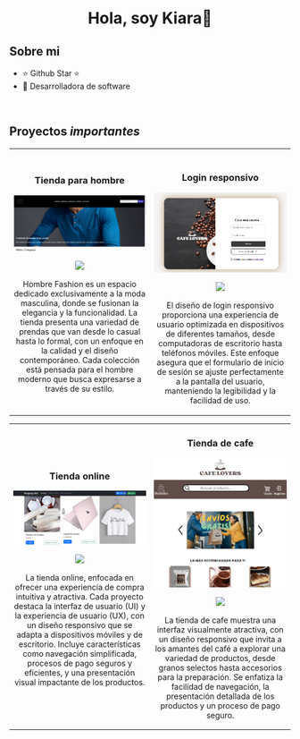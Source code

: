 <div align="center">
<h1 align="center">Hola, soy Kiara👋</h1>
</div>


## Sobre mi

- ⭐ Github Star ⭐ 
- 📲 Desarrolladora de software

<br>

## Proyectos *importantes*
<table>
<tr>
<td width="50%">
<h3 align="center">Tienda para hombre</h3>
<div align="center">
<a href="https://github.com/ArisGuimera/Android-Expert" target="_blank"><img src="https://github.com/Kiki-eli/imgen/raw/main/fashon.PNG" width="400" alt="tienda para hombres"></a>
<p>
<a href="https://github.com/ArisGuimera/Android-Expert" target="_blank">
<img src="https://img.shields.io/badge/CÓDIGO-ff9?style=for-the-badge&logo=github&logoColor=black">
</a>

</p>
<p>Hombre Fashion es un espacio dedicado exclusivamente a la moda masculina, donde se fusionan la elegancia y la funcionalidad. La tienda presenta una variedad de prendas que van desde lo casual hasta lo formal, con un enfoque en la calidad y el diseño contemporáneo. Cada colección está pensada para el hombre moderno que busca expresarse a través de su estilo.</p>
</div>
                                                                                      
</td>

<td width="50%">
               <br>
<h3 align="center">Login responsivo</h3>
<div align="center">                                       
<a href="https://github.com/ArisGuimera/SimpleAndroidMVVM" target="_blank"><img src="https://github.com/Kiki-eli/imgen/raw/main/login.PNG" width="400" alt="Login"></a>
<br>
<p>
<a href="https://github.com/ArisGuimera/SimpleAndroidMVVM" target="_blank">
<img src="https://img.shields.io/badge/C%C3%93DIGO-80ffaa?style=for-the-badge&logo=github&logoColor=black">
</a>

</p>
</p>El diseño de login responsivo proporciona una experiencia de usuario optimizada en dispositivos de diferentes tamaños, desde computadoras de escritorio hasta teléfonos móviles. Este enfoque asegura que el formulario de inicio de sesión se ajuste perfectamente a la pantalla del usuario, manteniendo la legibilidad y la facilidad de uso.</p>
</div>                                                             
</table>                                                                                 
</div>
<table>
<tr>
<td width="50%">
<h3 align="center">Tienda online</h3>
<div align="center">
<a href="https://github.com/ArisGuimera/Android-Expert-Intermedio" target="_blank"><img src="https://github.com/Kiki-eli/imgen/raw/main/tienda online.PNG" width="400" alt="Tienda online"></a>
<p>
<a href="https://github.com/ArisGuimera/Android-Expert-Intermedio" target="_blank">
<img src="https://img.shields.io/badge/CÓDIGO-ff9?style=for-the-badge&logo=github&logoColor=black">
</a>
</p>
<p>La tienda online, enfocada en ofrecer una experiencia de compra intuitiva y atractiva. Cada proyecto destaca la interfaz de usuario (UI) y la experiencia de usuario (UX), con un diseño responsivo que se adapta a dispositivos móviles y de escritorio. Incluye características como navegación simplificada, procesos de pago seguros y eficientes, y una presentación visual impactante de los productos.</p>
</div>
                                                                                      
</td>       

<td width="50%">
<h3 align="center">Tienda de cafe</h3>
<div align="center">
<a href="https://github.com/ArisGuimera/Curso-Kotlin-Multiplatform" target="_blank"><img src="https://github.com/Kiki-eli/imgen/raw/main/cafelover.PNG" width="400" alt="Cafe lovers"></a>
<p>
<a href="https://github.com/ArisGuimera/Curso-Kotlin-Multiplatform" target="_blank">
<img src="https://img.shields.io/badge/C%C3%93DIGO-cfaae0?style=for-the-badge&logo=github&logoColor=black">
</a>

</p>
<p>La tienda de cafe muestra una interfaz visualmente atractiva, con un diseño responsivo que invita a los amantes del café a explorar una variedad de productos, desde granos selectos hasta accesorios para la preparación. Se enfatiza la facilidad de navegación, la presentación detallada de los productos y un proceso de pago seguro.</p>
</div>
                                                                                      
</td>  
</table>                                                                                 
</div>
<br>
